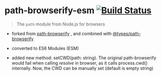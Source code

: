 # path-browserify-esm [![Build Status](https://travis-ci.org/browserify/path-browserify.png?branch=master)](https://travis-ci.org/browserify/path-browserify)

> The `path` module from Node.js for browsers

- forked from [path-browserify](https://github.com/browserify/path-browserify) , and combined with [@types/path-browserify](https://www.npmjs.com/package/@types/path-browserify)

- converted to ES6 Modules (ESM)

- added new method: setCWD(path: string). The original path-browserify would fail when calling *resolve* in browser, as it calls process.cwd() internally. Now, the CWD can be manually set (default is empty string)